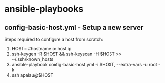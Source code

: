 # ansible-playbooks
## config-basic-host.yml - Setup a new server
Steps required to configure a host from scratch:
1. HOST=<ip> #hostname or host ip
2. ssh-keygen -R $HOST && ssh-keyscan -H $HOST >> ~/.ssh/known_hosts
2. ansible-playbook config-basic-host.yml -i $HOST, --extra-vars -u root -k
3. ssh apalau@$HOST


